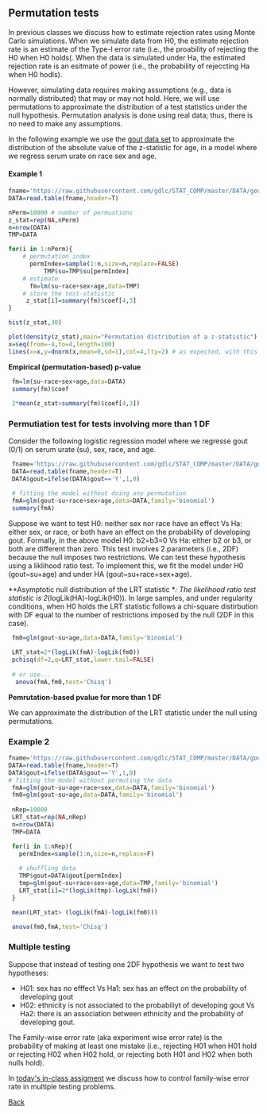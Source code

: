 ## Permutation tests

In previous classes we discuss how to estimate rejection rates using Monte Carlo simulations. When we simulate data from H0, the estimate rejection rate is an estimate of the Type-I error rate (i.e., the proability of rejecting the H0 when H0 holds(. When the data is simulated under Ha, the estimated rejection rate is an esitmate of power (i.e., the probability of rejeccting Ha when H0 hodls).

However, simulating data requires making assumptions (e.g., data is normally distributed) that may or may not hold. Here, we will use permutations to approximate the distribution of a test statistics under the null hypothesis. Permutation analysis is done using real data; thus, there is no need to make any assumptions.

In the following example we use the [gout data set](https://github.com/gdlc/STAT_COMP/blob/master/DATA/goutData.txt) to approximate the distribution of the absolute value of the z-statistic for age, in a model where we regress serum urate on race sex and age.

#### Example 1

```r
fname='https://raw.githubusercontent.com/gdlc/STAT_COMP/master/DATA/goutData.txt'
DATA=read.table(fname,header=T)

nPerm=10000 # number of permuations
z_stat=rep(NA,nPerm)
n=nrow(DATA)
TMP=DATA

for(i in 1:nPerm){
	# permutation index
	  permIndex=sample(1:n,size=n,replace=FALSE)
          TMP$su=TMP$su[permIndex]
	# estimate
	  fm=lm(su~race+sex+age,data=TMP)	  
	# store the test-statistic
	 z_stat[i]=summary(fm)$coef[4,3]
}

hist(z_stat,30)

plot(density(z_stat),main="Permutation distribution of a z-statistic")
x=seq(from=-4,to=4,length=100)
lines(x=x,y=dnorm(x,mean=0,sd=1),col=4,lty=2) # as expected, with this sample size, the z-statistic follows approximately a N(0,1)

```

**Empirical (permutation-based) p-value**

```r
 fm=lm(su~race+sex+age,data=DATA)
 summary(fm)$coef
 
 2*mean(z_stat>summary(fm)$coef[4,3])
```

### Permutiation test for tests involving more than 1 DF

Consider the following logistic regression model where we regresse gout (0/1) on serum urate (su), sex, race, and age.

```r
 fname='https://raw.githubusercontent.com/gdlc/STAT_COMP/master/DATA/goutData.txt'
 DATA=read.table(fname,header=T)
 DATA$gout=ifelse(DATA$gout=='Y',1,0)

 # fitting the model without doing any permutation
 fmA=glm(gout~su+race+sex+age,data=DATA,family='binomial')
 summary(fmA)
```

Suppose we want to test H0: neither sex nor race have an effect Vs Ha: either sex, or race, or both have an effect on the probability of developing gout. Formally, in the above model H0: b2=b3=0 Vs Ha: either b2 or b3, or both are different than zero. This test involves 2 parameters (i.e., 2DF) because the null imposes two restrictions. We can test these hypothesis using a liklihood ratio test. To implement this, we fit the model under H0 (gout~su+age) and under HA (gout~su+race+sex+age). 

**Asymptotic null distribution of the LRT statistic **: The likelihood ratio test statistic is 2*(logLik(HA)-logLik(H0)). In large samples, and under regularity conditions, when H0 holds the LRT statistic follows a chi-square distirbution with DF equal to the number of restrictions imposed by the null (2DF in this case).

```r
 fm0=glm(gout~su+age,data=DATA,family='binomial')
  
 LRT_stat=2*(logLik(fmA)-logLik(fm0))
 pchisq(df=2,q=LRT_stat,lower.tail=FALSE)
  
 # or use...
  anova(fmA,fm0,test='Chisq')
```

**Pemrutation-based pvalue for more than 1 DF**

We can approximate the distribution of the LRT statistic under the null using permutations. 

### Example 2
```r
fname='https://raw.githubusercontent.com/gdlc/STAT_COMP/master/DATA/goutData.txt'
DATA=read.table(fname,header=T)
DATA$gout=ifelse(DATA$gout=='Y',1,0)
# fitting the model without permuting the data
 fmA=glm(gout~su+age+race+sex,data=DATA,family='binomial')
 fm0=glm(gout~su+age,data=DATA,family='binomial')
 
 nRep=10000
 LRT_stat=rep(NA,nRep)
 n=nrow(DATA)
 TMP=DATA

 for(i in 1:nRep){
   permIndex=sample(1:n,size=n,replace=F)
   
   # shuffling data
   TMP$gout=DATA$gout[permIndex]
   tmp=glm(gout~su+race+sex+age,data=TMP,family='binomial')
   LRT_stat[i]=2*(logLik(tmp)-logLik(fm0))
 }

 mean(LRT_stat> (logLik(fmA)-logLik(fm0)))

 anova(fm0,fmA,test='Chisq')

```

### Multiple testing

Suppose that instead of testing one 2DF hypothesis we want to test two hypotheses: 
  
   - H01: sex has no efffect Vs Ha1: sex has an effect on the probability of developing gout
   - H02: ethnicity is not associated to the probabiliyt of developing gout Vs Ha2: there is an association between ethnicity and the probability of developing gout.

The Family-wise error rate (aka experiment wise error rate) is the probability of making at least one mistake (i.e., rejecting H01 when H01 hold or rejecting H02 when H02 hold, or rejecting both H01 and H02 when both nulls hold).

In [today's in-class assigment](https://github.com/gdlc/STAT_COMP/blob/master/INCLASS/INCLASS_17.md) we discuss how to control family-wise error rate in multiple testing problems.

[Back](https://github.com/gdlc/STAT_COMP/)
